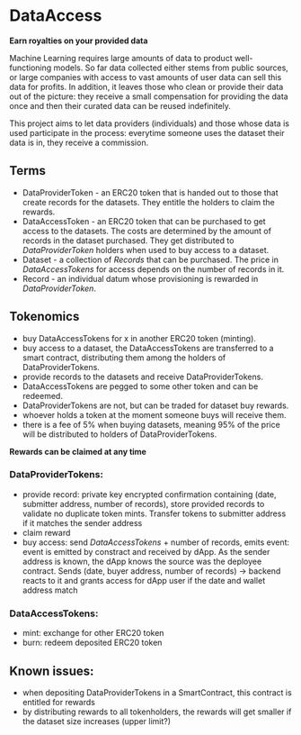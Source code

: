 # DataAccess
**Earn royalties on your provided data**

Machine Learning requires large amounts of data to product well-functioning models. So far data collected either stems from public sources, or large companies with access to vast amounts of user data can sell this data for profits. In addition, it leaves those who clean or provide their data out of the picture: they receive a small compensation for providing the data once and then their curated data can be reused indefinitely.

This project aims to let data providers (individuals) and those whose data is used participate in the process:
everytime someone uses the dataset their data is in, they receive a commission.

## Terms
* DataProviderToken - an ERC20 token that is handed out to those that create records for the datasets. They entitle the holders to claim the rewards.
* DataAccessToken - an ERC20 token that can be purchased to get access to the datasets. The costs are determined by the amount of records in the dataset purchased. They get distributed to *DataProviderToken* holders when used to buy access to a dataset.
* Dataset - a collection of *Records* that can be purchased. The price in *DataAccessTokens* for access depends on the number of records in it.
* Record - an individual datum whose provisioning is rewarded in *DataProviderToken*.

## Tokenomics
* buy DataAccessTokens for x in another ERC20 token (minting).
* buy access to a dataset, the DataAccessTokens are transferred to a smart contract, distributing them among the holders of DataProviderTokens.
* provide records to the datasets and receive DataProviderTokens.
* DataAccessTokens are pegged to some other token and can be redeemed.
* DataProviderTokens are not, but can be traded for dataset buy rewards.
 * whoever holds a token at the moment someone buys will receive them.
* there is a fee of 5% when buying datasets, meaning 95% of the price will be distributed to holders of DataProviderTokens.

**Rewards can be claimed at any time**

### DataProviderTokens:
* provide record: private key encrypted confirmation containing (date, submitter address, number of records), store provided records to validate no duplicate token mints. Transfer tokens to submitter address if it matches the sender address
* claim reward
* buy access: send *DataAccessTokens* + number of records, emits event: event is emitted by constract and received by dApp. As the sender address is known, the dApp knows the source was the deployee contract. Sends (date, buyer address, number of records) -> backend reacts to it and grants access for dApp user if the date and wallet address match

### DataAccessTokens:
* mint: exchange for other ERC20 token
* burn: redeem deposited ERC20 token

## Known issues:
* when depositing DataProviderTokens in a SmartContract, this contract is entitled for rewards
* by distributing rewards to all tokenholders, the rewards will get smaller if the dataset size increases (upper limit?)
